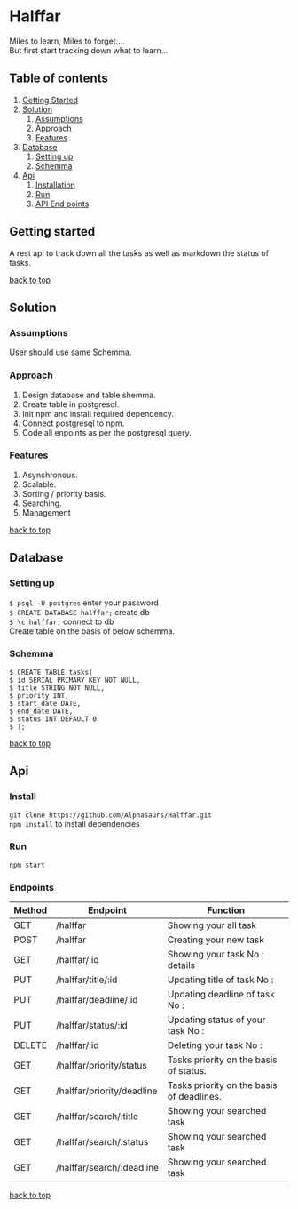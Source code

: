 # Halffar
Miles to learn, Miles to forget....\
But first start tracking down what to learn...
## Table of contents
1. [Getting Started](#getting-started)
2. [Solution](#solution)
    1. [Assumptions](#assumptions)
    2. [Approach](#approach)
    3. [Features](#features)
2. [Database](#database)
    1. [Setting up](#setting-up)
    2. [Schemma](#schemma)
4. [Api](#api)
    1. [Installation](#install)
    2. [Run](#run)
    3. [API End points](#endpoints)

## Getting started
A rest api to track down all the tasks as well as markdown the status of tasks.

[back to top](#table-of-contents)

## Solution
 ### Assumptions
 User should use same Schemma.
 ### Approach
 1. Design database and table shemma.
 2. Create table in postgresql.
 3. Init npm and install required dependency.
 4. Connect postgresql to npm.
 5. Code all enpoints as per the postgresql query.
 
 ### Features
  1. Asynchronous.
  2. Scalable.
  3. Sorting / priority basis.
  4. Searching.
  5. Management
 
[back to top](#table-of-contents)
## Database
 ### Setting up
  `$ psql -U postgres` enter your password\
   `$ CREATE DATABASE halffar;` create db\
   `$ \c halffar;` connect to db\
    Create table on the basis of below schemma.

 ### Schemma
 ```console
$ CREATE TABLE tasks(
$ id SERIAL PRIMARY KEY NOT NULL,
$ title STRING NOT NULL,
$ priority INT,
$ start_date DATE,
$ end_date DATE,
$ status INT DEFAULT 0
$ );
 ```
[back to top](#table-of-contents)


## Api
 ### Install
 `git clone https://github.com/Alphasaurs/Halffar.git`\
 `npm install` to install dependencies
 ### Run
 `npm start`
 ### Endpoints
 <table>
    <thead>
        <th>Method</th>
        <th colspan =2>Endpoint</th>
        <th colspan =2>Function</th> 
    </thead>
    <tbody>
        <tr>
            <td>GET</td>
            <td colspan =2>/halffar</td>
            <td colspan =2>Showing your all task</td>
        </tr>
         <tr>
            <td>POST</td>
            <td colspan =2>/halffar</td>
            <td colspan =2>Creating your new task</td>
        </tr>
         <tr>
            <td>GET</td>
            <td colspan =2>/halffar/:id</td>
            <td colspan =2>Showing your task No : details</td>
        </tr>
         <tr>
            <td>PUT</td>
            <td colspan =2>/halffar/title/:id</td>
            <td colspan =2>Updating title of task No : </td>
        </tr>
         <tr>
            <td>PUT</td>
            <td colspan =2>/halffar/deadline/:id</td>
            <td colspan =2>Updating deadline of task No :</td>
        </tr>
        <tr>
            <td>PUT</td>
            <td colspan =2>/halffar/status/:id</td>
            <td colspan =2>Updating status of your task No :</td>
        </tr>
        <tr>
            <td>DELETE</td>
            <td colspan =2>/halffar/:id</td>
            <td colspan =2>Deleting your task No : </td>
        </tr><tr>
            <td>GET</td>
            <td colspan =2>/halffar/priority/status</td>
            <td colspan =2>Tasks priority on the basis of status.</td>
        </tr><tr>
            <td>GET</td>
            <td colspan =2>/halffar/priority/deadline</td>
            <td colspan =2>Tasks priority on the basis of deadlines.</td>
        </tr><tr>
            <td>GET</td>
            <td colspan =2>/halffar/search/:title</td>
            <td colspan =2>Showing your searched task </td>
        </tr>
         </tr><tr>
            <td>GET</td>
            <td colspan =2>/halffar/search/:status</td>
            <td colspan =2>Showing your searched task </td>
        </tr>
         <tr>
            <td>GET</td>
            <td colspan =2>/halffar/search/:deadline</td>
            <td colspan =2>Showing your searched task </td>
        </tr>
    </tbody>
    </table>
    
[back to top](#table-of-contents)
